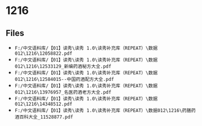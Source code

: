 # 1216

## Files

- `F:/中文语料库/【01】读秀\读秀 1.0\读秀补充库（REPEAT）\数据012\1216\12058822.pdf`
- `F:/中文语料库/【01】读秀\读秀 1.0\读秀补充库（REPEAT）\数据012\1216\12533129_新编药酒秘方大全.pdf`
- `F:/中文语料库/【01】读秀\读秀 1.0\读秀补充库（REPEAT）\数据012\1216\12584015--中国药酒配方大全.pdf`
- `F:/中文语料库/【01】读秀\读秀 1.0\读秀补充库（REPEAT）\数据012\1216\13976957_名医药酒老方大全.pdf`
- `F:/中文语料库/【01】读秀\读秀 1.0\读秀补充库（REPEAT）\数据012\1216\14348512.pdf`
- `F:/中文语料库/【01】读秀\读秀 1.0\读秀补充库（REPEAT）\数据012\1216\药膳药酒百科大全_11528877.pdf`
